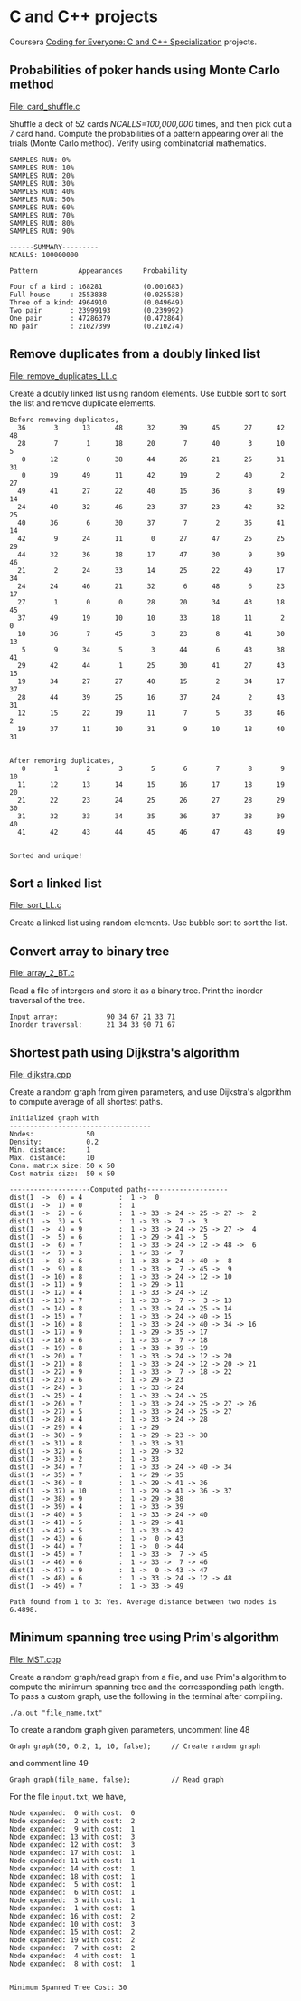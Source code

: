 # C and C++ projects
Coursera [Coding for Everyone: C and C++ Specialization](https://www.coursera.org/specializations/coding-for-everyone?) projects.

## Probabilities of poker hands using Monte Carlo method
[File: card_shuffle.c](/C%20projects/card_shuffle.c)

Shuffle a deck of 52 cards _NCALLS=100,000,000_ times, and then pick out a 7 card hand. Compute the probabilities of a pattern appearing over all the trials (Monte Carlo method). Verify using combinatorial mathematics.

    SAMPLES RUN: 0%
    SAMPLES RUN: 10%
    SAMPLES RUN: 20%
    SAMPLES RUN: 30%
    SAMPLES RUN: 40%
    SAMPLES RUN: 50%
    SAMPLES RUN: 60%
    SAMPLES RUN: 70%
    SAMPLES RUN: 80%
    SAMPLES RUN: 90%

    ------SUMMARY---------
    NCALLS: 100000000

    Pattern          Appearances     Probability

    Four of a kind : 168281          (0.001683)
    Full house     : 2553838         (0.025538)
    Three of a kind: 4964910         (0.049649)
    Two pair       : 23999193        (0.239992)
    One pair       : 47286379        (0.472864)
    No pair        : 21027399        (0.210274)

## Remove duplicates from a doubly linked list
[File: remove_duplicates_LL.c](/C%20projects/remove_duplicates_LL.c)

Create a doubly linked list using random elements. Use bubble sort to sort the list and remove duplicate elements.

    Before removing duplicates,
      36       3      13      48      32      39      45      27      42      48
      28       7       1      18      20       7      40       3      10       5
       0      12       0      38      44      26      21      25      31      31
       0      39      49      11      42      19       2      40       2      27
      49      41      27      22      40      15      36       8      49      14
      24      40      32      46      23      37      23      42      32      25
      40      36       6      30      37       7       2      35      41      14
      42       9      24      11       0      27      47      25      25      29
      44      32      36      18      17      47      30       9      39      46
      21       2      24      33      14      25      22      49      17      34
      24      24      46      21      32       6      48       6      23      17
      27       1       0       0      28      20      34      43      18      45
      37      49      19      10      10      33      18      11       2       0
      10      36       7      45       3      23       8      41      30      13
       5       9      34       5       3      44       6      43      38      41
      29      42      44       1      25      30      41      27      43      15
      19      34      27      27      40      15       2      34      17      37
      28      44      39      25      16      37      24       2      43      31
      12      15      22      19      11       7       5      33      46       2
      19      37      11      10      31       9      10      18      40      31


    After removing duplicates,
       0       1       2       3       5       6       7       8       9      10
      11      12      13      14      15      16      17      18      19      20
      21      22      23      24      25      26      27      28      29      30
      31      32      33      34      35      36      37      38      39      40
      41      42      43      44      45      46      47      48      49


    Sorted and unique!

## Sort a linked list
[File: sort_LL.c](/C%20projects/sort_LL.c)

Create a linked list using random elements. Use bubble sort to sort the list.

## Convert array to binary tree
[File: array_2_BT.c](/C%20projects/array_2_BT.c)

Read a file of intergers and store it as a binary tree. Print the inorder traversal of the tree.

    Input array:            90 34 67 21 33 71 
    Inorder traversal:      21 34 33 90 71 67 

## Shortest path using Dijkstra's algorithm
[File: dijkstra.cpp](/C++%20projects/Shortest%20path%20(dijkstra)/dijkstra.cpp)

Create a random graph from given parameters, and use Dijkstra's algorithm to compute average of all shortest paths.

    Initialized graph with
    -----------------------------------
    Nodes:             50
    Density:           0.2
    Min. distance:     1
    Max. distance:     10
    Conn. matrix size: 50 x 50
    Cost matrix size:  50 x 50

    --------------------Computed paths--------------------
    dist(1  ->  0) = 4         :  1 ->  0
    dist(1  ->  1) = 0         :  1
    dist(1  ->  2) = 6         :  1 -> 33 -> 24 -> 25 -> 27 ->  2
    dist(1  ->  3) = 5         :  1 -> 33 ->  7 ->  3
    dist(1  ->  4) = 9         :  1 -> 33 -> 24 -> 25 -> 27 ->  4
    dist(1  ->  5) = 6         :  1 -> 29 -> 41 ->  5
    dist(1  ->  6) = 7         :  1 -> 33 -> 24 -> 12 -> 48 ->  6
    dist(1  ->  7) = 3         :  1 -> 33 ->  7
    dist(1  ->  8) = 6         :  1 -> 33 -> 24 -> 40 ->  8
    dist(1  ->  9) = 8         :  1 -> 33 ->  7 -> 45 ->  9
    dist(1  -> 10) = 8         :  1 -> 33 -> 24 -> 12 -> 10
    dist(1  -> 11) = 9         :  1 -> 29 -> 11
    dist(1  -> 12) = 4         :  1 -> 33 -> 24 -> 12
    dist(1  -> 13) = 7         :  1 -> 33 ->  7 ->  3 -> 13
    dist(1  -> 14) = 8         :  1 -> 33 -> 24 -> 25 -> 14
    dist(1  -> 15) = 7         :  1 -> 33 -> 24 -> 40 -> 15
    dist(1  -> 16) = 8         :  1 -> 33 -> 24 -> 40 -> 34 -> 16
    dist(1  -> 17) = 9         :  1 -> 29 -> 35 -> 17
    dist(1  -> 18) = 6         :  1 -> 33 ->  7 -> 18
    dist(1  -> 19) = 8         :  1 -> 33 -> 39 -> 19
    dist(1  -> 20) = 7         :  1 -> 33 -> 24 -> 12 -> 20
    dist(1  -> 21) = 8         :  1 -> 33 -> 24 -> 12 -> 20 -> 21
    dist(1  -> 22) = 9         :  1 -> 33 ->  7 -> 18 -> 22
    dist(1  -> 23) = 6         :  1 -> 29 -> 23
    dist(1  -> 24) = 3         :  1 -> 33 -> 24
    dist(1  -> 25) = 4         :  1 -> 33 -> 24 -> 25
    dist(1  -> 26) = 7         :  1 -> 33 -> 24 -> 25 -> 27 -> 26
    dist(1  -> 27) = 5         :  1 -> 33 -> 24 -> 25 -> 27
    dist(1  -> 28) = 4         :  1 -> 33 -> 24 -> 28
    dist(1  -> 29) = 4         :  1 -> 29
    dist(1  -> 30) = 9         :  1 -> 29 -> 23 -> 30
    dist(1  -> 31) = 8         :  1 -> 33 -> 31
    dist(1  -> 32) = 6         :  1 -> 29 -> 32
    dist(1  -> 33) = 2         :  1 -> 33
    dist(1  -> 34) = 7         :  1 -> 33 -> 24 -> 40 -> 34
    dist(1  -> 35) = 7         :  1 -> 29 -> 35
    dist(1  -> 36) = 8         :  1 -> 29 -> 41 -> 36
    dist(1  -> 37) = 10        :  1 -> 29 -> 41 -> 36 -> 37
    dist(1  -> 38) = 9         :  1 -> 29 -> 38
    dist(1  -> 39) = 4         :  1 -> 33 -> 39
    dist(1  -> 40) = 5         :  1 -> 33 -> 24 -> 40
    dist(1  -> 41) = 5         :  1 -> 29 -> 41
    dist(1  -> 42) = 5         :  1 -> 33 -> 42
    dist(1  -> 43) = 6         :  1 ->  0 -> 43
    dist(1  -> 44) = 7         :  1 ->  0 -> 44
    dist(1  -> 45) = 7         :  1 -> 33 ->  7 -> 45
    dist(1  -> 46) = 6         :  1 -> 33 ->  7 -> 46
    dist(1  -> 47) = 9         :  1 ->  0 -> 43 -> 47
    dist(1  -> 48) = 6         :  1 -> 33 -> 24 -> 12 -> 48
    dist(1  -> 49) = 7         :  1 -> 33 -> 49

    Path found from 1 to 3: Yes. Average distance between two nodes is 6.4898.

## Minimum spanning tree using Prim's algorithm
[File: MST.cpp](/C++%20projects/Minimum%20Spanning%20Tree/MST.cpp)

Create a random graph/read graph from a file, and use Prim's algorithm to compute the minimum spanning tree and the corressponding path length. To pass a custom graph, use the following in the terminal after compiling.

    ./a.out "file_name.txt"

To create a random graph given parameters, uncomment line 48
    
    Graph graph(50, 0.2, 1, 10, false);     // Create random graph

and comment line 49

    Graph graph(file_name, false);          // Read graph

For the file `input.txt`, we have,

    Node expanded:  0 with cost:  0
    Node expanded:  2 with cost:  2
    Node expanded:  9 with cost:  1
    Node expanded: 13 with cost:  3
    Node expanded: 12 with cost:  3
    Node expanded: 17 with cost:  1
    Node expanded: 11 with cost:  1
    Node expanded: 14 with cost:  1
    Node expanded: 18 with cost:  1
    Node expanded:  5 with cost:  1
    Node expanded:  6 with cost:  1
    Node expanded:  3 with cost:  1
    Node expanded:  1 with cost:  1
    Node expanded: 16 with cost:  2
    Node expanded: 10 with cost:  3
    Node expanded: 15 with cost:  2
    Node expanded: 19 with cost:  2
    Node expanded:  7 with cost:  2
    Node expanded:  4 with cost:  1
    Node expanded:  8 with cost:  1


    Minimum Spanned Tree Cost: 30